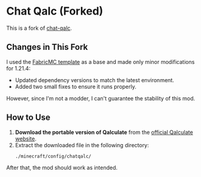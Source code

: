 # Chat Qalc (Forked)

This is a fork of [chat-qalc](https://github.com/vlad2305m/chat-qalc).

## Changes in This Fork

I used the [FabricMC template](https://fabricmc.net/develop/template) as a base and made only minor modifications for 1.21.4:

- Updated dependency versions to match the latest environment.
- Added two small fixes to ensure it runs properly.

However, since I'm not a modder, I can't guarantee the stability of this mod.

## How to Use

1. **Download the portable version of Qalculate** from the [official Qalculate website](https://qalculate.github.io/downloads.html).
2. Extract the downloaded file in the following directory:
   ```
   ./minecraft/config/chatqalc/
   ```

After that, the mod should work as intended.

